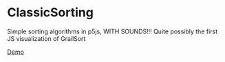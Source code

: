 # ClassicSorting
Simple sorting algorithms in p5js, WITH SOUNDS!!! Quite possibly the first JS visualization of GrailSort

[Demo](https://bobingstern.github.io/ClassicSorting/SortingP5-main/)
